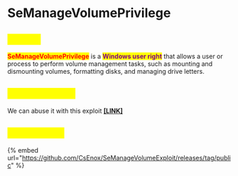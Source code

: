 # SeManageVolumePrivilege

## <mark style="color:yellow;">ABOUT</mark>

<mark style="color:red;">**SeManageVolumePrivilege**</mark> is a <mark style="color:purple;">**Windows user right**</mark> that allows a user or process to perform volume management tasks, such as mounting and dismounting volumes, formatting disks, and managing drive letters.

## <mark style="color:yellow;">EXPLOITATION</mark>

We can abuse it with this exploit [**\[LINK\]**](https://github.com/CsEnox/SeManageVolumeExploit/releases/tag/public)

## <mark style="color:yellow;">RESOURCES</mark>

{% embed url="https://github.com/CsEnox/SeManageVolumeExploit/releases/tag/public" %}
